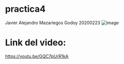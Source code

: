 # practica4
Javier Alejandro Mazariegos Godoy
20200223
![image](https://user-images.githubusercontent.com/61554803/107999501-1ce92980-6fad-11eb-8919-3576c8b34627.png)

# Link del video:
https://youtu.be/GQC7pUrR1kA
